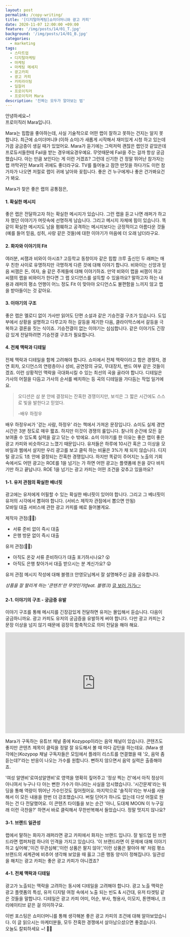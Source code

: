 ```yaml
---
layout: post
permalink: /copy-writing/
title: '[디지털마케팅]쇼미더머니와 광고 카피'
date: 2020-11-07 12:00:00 +09:00
feature: '/img/posts/14/01_T.jpg'
background: '/img/posts/14/01_B.jpg'
categories:
  - marketing
tags:
  - 스타트업
  - 디지털마케팅
  - 마케팅
  - 마케팅 메세지 
  - 광고카피
  - 광고 카피 
  - 카피라이팅
  - 일잘러
  - 프로이직러
  - 프로이직러 Mara
description: '진짜는 모두가 알아보는 법'
---
```


안녕하세요~!<br>
프로이직러 Mara입니다.

Mara는 힙합을 좋아하는데, 사실 기술적으로 어떤 랩이 잘하고 못하는 건지는 알지 못합니다. 최근에 쇼미더머니9 (이하 쇼미)가 새롭게 시작해서 재미있게 시청 하고 있는데 가끔 궁금증이 생길 때가 있었어요. Mara가 듣기에는 그럭저럭 괜찮은 랩인것 같았은데 프로듀서들한테 Fail을 받는 경우에요경우예요. 무엇때문에 Fail을 주는 걸까 항상 궁금했습니다. 아는 만큼 보인다는 게 이런 거겠죠? 그런데 신기한 건 정말 뛰어난 참가자는 랩 까막귀인 Mara의 귀에도 좋더라구요. TV를 틀어놓고 잠깐 딴짓을 하다가도 이런 참가자가 나오면 저절로 랩이 귀에 날아와 꽂힙니다. 좋은 건 누구에게나 좋은 건가봐요건가 봐요.  

Mara가 찾은 좋은 랩의 공통점은, 

#### 1. 확실한 메시지

좋은 랩은 전달하고자 하는 확실한 메시지가 있습니다. 그런 랩을 듣고 나면 래퍼가 하고자 했던 이야기가 머릿속에 선명하게 남습니다. 그리고 메시지 자체에 힘이 있습니다. 똑같이 확실한 메시지도 남을 폄훼하고 공격하는 메시지보다는 긍정적이고 아름다운 것들(예를 들어 믿음, 성취, 사랑 같은 것들)에 대한 이야기가 마음에 더 오래 남더라구요.

#### 2. 화자와 이야기의 Fit

여러분, 씨잼과 비와이 아시죠? 고등학교 동창이자 같은 힙합 크루 출신인 두 래퍼는 매우 친한 사이로 유명하지만 극명하게 다른 것에 대해 이야기 합니다. 비와이는 신앙과 믿음 씨잼은 돈, 여자, 술 같은 주제들에 대해 이야기하죠. 만약 비와이 랩을 씨잼이 하고 씨잼의 랩을 비와이가 한다면 그 랩 오디언스를 설득할 수 있을까요? 말하고자 하는 내용과 래퍼의 평소 언행이 어느 정도 Fit 이 맞아야 오디언스도 불편함을 느끼지 않고 랩을 받아들이는 것 같아요.   

#### 3. 이야기의 구조

좋은 랩은 멜로디 없이 가사만 읽어도 단편 소설과 같은 기승전결 구조가 있습니다. 도입부에서 상황을 설명하고 다루고자 하는 갈등을 제기한 다음, 클라이막스에서 갈등을 극복하고 결론을 짓는 식이죠. 기승전결이 없는 이야기는 심심합니다. 같은 이야기도 긴장감 있게 전달하려면 기승전결 구조가 필요합니다. 

#### 4. 전체 맥락과 디테일

전체 맥락과 디테일을 함께 고려해야 합니다. 쇼미에서 전체 맥락이라고 함은 경쟁자, 경연 회차, 오디언스의 연령층이나 성비, 공연장의 규모, 무대장치, 밴드 여부 같은 것들이겠죠. 이런 상황적인 맥락을 극대화시킬 수 있는 최선의 곡을 골라야 합니다. 디테일은 가사의 어절을 다듬고 가사의 순서를 배치하는 등 곡의 디테일을 가다듬는 작업 일거에요.

> 오디션은 삼 분 안에 결정되는 잔혹한 경쟁이지만, 보석은 그 짧은 시간에도 스스로 빛을 발한다고 믿었다.
>
> -배우 하정우

배우 하정우씨가 '걷는 사람, 하정우' 라는 책에서 가져온 문장입니다. 쇼미도 실제 경연시간은 3분 정도로 매우 짧죠. 하지만 이것이 경쟁의 룰입니다. 찰나의 순간에 모든 걸 보여줄 수 있도록 실력을 갈고 닦는 수 밖에요. 쇼미 이야기를 한 이유는 좋은 랩이 좋은 광고 카피와 비슷하다고 느꼈기 때문입니다. 유저들은 하루에 10시간 혹은 그 이상을 모바일과 웹에서 살지만 우리 광고를 보고 클릭 하는 비율은 3%가 채 되지 않습니다. 디지털 광고도 1초 안에 결정되는 잔혹한 경쟁입니다. 하지만 똑같이 주어지는 노출의 기회 속에서도 어떤 광고는 ROE를 1을 넘기는 가 하면 어떤 광고는 플랫폼에 돈을 갖다 바치기만 하고 끝납니다. ROE 1을 넘기는 광고 카피는 어떤 조건을 갖추고 있을까요?

#### 1-1. 유저 관점의 확실한 배너핏

광고에는 유저에게 어필할 수 있는 확실한 배너핏이 있어야 합니다. 그리고 그 베너핏이 유저의 시각에서 뽑혀야 합니다. (서비스 제작자 관점에서 뽑으면 안됨)<br>
모바일 대출 서비스에 관한 광고 카피를 예로 들어볼게요. 

제작자 관점(🙅‍♀️)

- 서류 준비 없이 즉시 대출
- 은행 방문 없이 즉시 대출

유저 관점(🙆‍♀️)

- 아직도 온갖 서류 준비하다가 대출 포기하시나요? 😲
- 아직도 은행 찾아가서 대출 받으시는 분 계신가요? 😲

유저 관점 메시지 작성에 대해 블랭크 안영모님께서 잘 설명해주신 글을 공유합니다.

*상품을 잘 팔리게 하는 ‘콘텐츠’란 무엇인가(feat. 블랭크)* [글 보러 가기👉 ](https://byline.network/2020/07/13-95/)

#### 2-1. 이야기의 구조 - 궁금증 유발

이야기 구조를 통해 메시지를 긴장감있게 전달하면 유저는 몰입해서 듣습니다. 다음이 궁금하니까요. 광고 카피도 유저의 궁금증을 유발하게 써야 합니다. 다만 광고 카피는 2 문장 이상을 넘지 않기 때문에 굉장히 함축적으로 의미 전달을 해야 해요.

<center>
<iframe width="560" height="315" src="https://www.youtube.com/embed/kRDoAXTEl84" frameborder="0" allow="accelerometer; autoplay; clipboard-write; encrypted-media; gyroscope; picture-in-picture" allowfullscreen></iframe></center>

Mara가 구독하는 유튜브 채널 중에 Kozypop이라는 음악 채널이 있습니다. 콘텐츠도 좋지만 콘텐츠 제목이 클릭을 정말 잘 유도해서 볼 때 마다 감탄을 하는데요. (Mara 생각에는)Kozypop 채널 구독자들은 모임에서 플레이 리스트를 연결했을 때 '오, 음악 좀 듣는데?'라는 반응이 나오는 가수를 원합니다. 뻔하지 않으면서 음악 실력은 출중해야죠. 

'여성 알앤비'로여성알앤비'로 영역을 명확히 짚어주고 '정상 찍는 건'에서 아직 정상이 아니여서 누구나 다 아는 뻔한 가수가 아니라는 사실을 암시했습니다. '시간문제'라는 워딩을 통해 역량이 뛰어난 가수인것도 짚어줬어요. 마지막으로 '솔직히'라는 부사를 사용해서 이 모든 내용을 한번 더 강조했습니다. 버릴 단어가 하나도 없는데 다섯 어절로 원하는 건 다 전달했어요. 이 콘텐츠 타이틀을 보는 순간 '아니, 도대체 MOON 이 누구길래 이런 극찬을?' 하면서 바로 클릭해서 무한반복해서 들었습니다. 정말 멋지지 않나요?

#### 3-1. 브랜드 일관성

랩에서 말하는 화자가 래퍼라면 광고 카피에서 화자는 브랜드 입니다. 잘 빌드업 된 브랜드라면 랩퍼처럼 하나의 인격을 가지고 있습니다. '이 브랜드라면 이 문제에 대해 이야기 하고 싶어해','이건 무관심해','이런 상품은 팔지 않아','이런 상품은 팔아야 해' 처럼 평소 브랜드의 세계관에 비추어 생각해 보았을 때 옳고 그른 행동 양식이 정해집니다. 일관성을 해치는 광고 카피는 좋은 광고 카피가 아니겠죠?

#### 4-1. 전체 맥락과 디테일

광고가 노출되는 맥락을 고려하는 동시에 디테일을 고려해야 합니다. 광고 노출 맥락은 광고 플랫폼의 특성, 유저 디지털 여정 속에서 노출 되는 빈도 & 시간대, 유저 타겟팅 같은 것들을 말합니다. 디테일은 광고 카피 어미, 어순, 부사, 형용사, 이모지, 톤앤매너, 크리에이티브 같은 걸 의미하구요.

이번 포스팅은 쇼미더머니를 통해 생각해본 좋은 광고 카피의 조건에 대해 알아보았습니다. 이 글 읽으시는 마케터분들, 모두 잔혹한 경쟁에서 살아남으셨으면 좋겠습니다.<br>오늘도 칼퇴하세요 ~!  🙋‍♀️